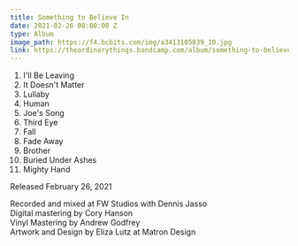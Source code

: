 ```yaml
---
title: Something to Believe In
date: 2021-02-26 00:00:00 Z
type: Album
image_path: https://f4.bcbits.com/img/a3413105839_10.jpg
link: https://theordinarythings.bandcamp.com/album/something-to-believe-in
---
```


1. I'll Be Leaving
2. It Doesn't Matter
3. Lullaby
4. Human
5. Joe's Song
6. Third Eye
7. Fall
8. Fade Away
9. Brother
10. Buried Under Ashes
11. Mighty Hand

Released February 26, 2021

Recorded and mixed at FW Studios with Dennis Jasso<br />
Digital mastering by Cory Hanson<br />
Vinyl Mastering by Andrew Godfrey<br />
Artwork and Design by Eliza Lutz at Matron Design
